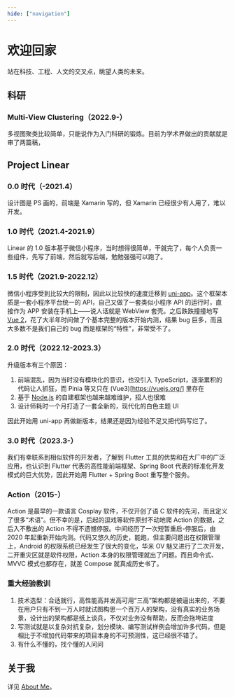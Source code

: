 ```yaml
---
hide: ["navigation"]
---
```


# 欢迎回家

站在科技、工程、人文的交叉点，眺望人类的未来。

## 科研

### Multi-View Clustering（2022.9-）

多视图聚类比较简单，只能说作为入门科研的锻炼。目前为学术界做出的贡献就是审了两篇稿，

## Project Linear

### 0.0 时代（-2021.4）

设计图是 PS 画的，前端是 Xamarin 写的，但 Xamarin 已经很少有人用了，难以开发。

### 1.0 时代（2021.4-2021.9）

Linear 的 1.0 版本基于微信小程序，当时想得很简单，干就完了，每个人负责一些组件，先写了前端，然后就写后端，勉勉强强可以跑了。

### 1.5 时代（2021.9-2022.12）

微信小程序受到比较大的限制，因此以比较快的速度迁移到 [uni-app](https://dcloud.io/)。这个框架本质是一套小程序平台统一的 API，自己又做了一套类似小程序 API 的运行时，直接作为 APP 安装在手机上——说人话就是 WebView 套壳。之后跌跌撞撞地写 [Vue 2](https://v2.vuejs.org/)，花了大半年时间做了个基本完整的版本开始内测，结果 bug 巨多，而且大多数不是我们自己的 bug 而是框架的“特性”，非常受不了。

### 2.0 时代（2022.12-2023.3）

升级版本有三个原因：

1. 前端混乱，因为当时没有模块化的意识，也没引入 TypeScript，逐渐累积的代码让人抓狂，而 Pinia 等又只在 (Vue3)[https://vuejs.org/] 里存在
2. 基于 [Node.js](https://nodejs.org) 的自建框架也越来越难维护，招人也很难
3. 设计师耗时一个月打造了一套全新的，现代化的白色主题 UI

因此开始用 uni-app 再做新版本，结果还是因为经验不足又把代码写烂了。

### 3.0 时代（2023.3-）

我们有幸联系到相似软件的开发者，了解到 Flutter 工具的优势和在大厂中的广泛应用，也认识到 Flutter 代表的高性能前端框架、Spring Boot 代表的标准化开发模式的巨大优势，因此开始用 Flutter + Spring Boot 重写整个服务。

### Action（2015-）

Action 是最早的一款语言 Cosplay 软件，不仅开创了语 C 软件的先河，而且定义了很多“术语”。但不幸的是，后起的逗戏等软件原封不动地爬 Action 的数据，之后入不敷出的 Action 不得不遗憾停服。中间经历了一次短暂重启-停服后，由 2020 年起重新开始内测。代码又悠久的历史，能跑，但主要问题出在权限管理上，Android 的权限系统已经发生了很大的变化，华米 OV 魅又进行了二次开发，二开重灾区就是软件权限，Action 本身的权限管理就出了问题。而且命令式、MVVC 模式也都存在，就差 Compose 就真成历史书了。

### 重大经验教训

1. 技术选型：合适就行，高性能高并发高可用“三高”架构都是被逼出来的，不要在用户只有不到一万人时就试图构思一个百万人的架构，没有真实的业务场景，设计出的架构都是纸上谈兵，不仅对业务没有帮助，反而会拖垮进度
2. 写测试就是以复杂对抗复杂，划分模块、编写测试样例会增加许多代码，但是相比于不增加代码带来的项目本身的不可预测性，这已经很不错了。
3. 有什么不懂的，找个懂的人问问

## 关于我

详见 [About Me](./about.md)。
